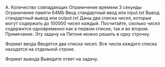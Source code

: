A. Количество совпадающих
Ограничение времени	3 секунды
Ограничение памяти	64Mb
Ввод	стандартный ввод или input.txt
Вывод	стандартный вывод или output.txt
Даны два списка чисел, которые могут содержать до 100000 чисел каждый. Посчитайте, сколько чисел содержится одновременно как в первом списке, так и во втором. Примечание. Эту задачу на Питоне можно решить в одну строчку.

Формат ввода
Вводятся два списка чисел. Все числа каждого списка находятся на отдельной строке.

Формат вывода
Выведите ответ на задачу.